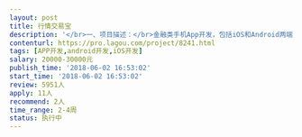```yaml
---                
layout: post       
title: 行情交易宝           
description: '</br>一、项目描述：</br>金融类手机App开发，包括iOS和Android两端，稳定的K线图体验</br></br>投资组合的形式展示组合持仓，实时加载成交明细，进行收益展示。</br>对于交易本身又有模拟和实盘之分，模拟交易重在趣味性和竞技性；</br></br>实盘交易则重在展示性和互动性。</br></br>可以独立测试金融方案回放试预演，计划和成长。</br>激励行社区配套，按方案或数据提供者，提供营销激励,分享方案</br></br>二、主要功能点：</br>股票，期货K线图，金融分析，大V观点，策略使用，交易</br></br>三、可参考产品：</br>参考指数天下、非常策略、股票配资宝、翻翻配资、长牛策略</br></br>四、人员要求：</br>1、有金融App产品的开发经验；</br>2、精通VUE框架，HTML5混合开发</br>3、良好的沟通能力和契约精神。</br>'     
contenturl: https://pro.lagou.com/project/8241.html      
tags: [APP开发,android开发,iOS开发]            
salary: 20000-30000元          
publish_time: '2018-06-02 16:53:02'         
start_time: '2018-06-02 16:53:02'           
review: 5951人                   
apply: 11人                   
recommend: 2人                   
time_range: 2-4周              
status: 执行中                  
---                 
```

